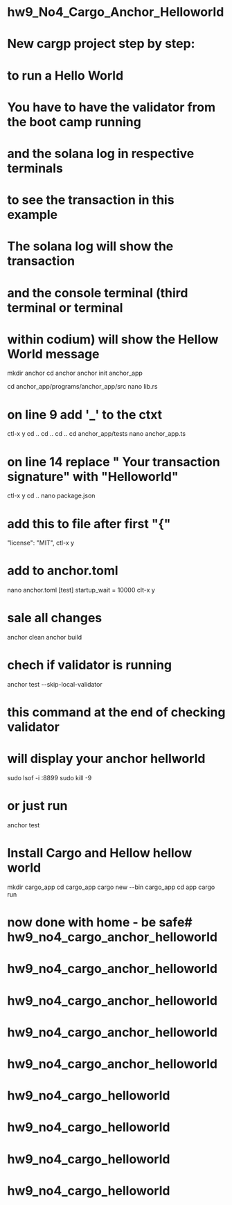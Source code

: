 # hw9_No4_Cargo_Anchor_Helloworld

# New cargp project step by step:
# to run a Hello World 
# You have to have the validator from the boot camp running
# and the solana log in respective terminals 
# to see the transaction in this example
# The solana log will show the transaction 
# and the console terminal (third terminal or terminal 
# within codium) will show the Hellow World message

mkdir anchor
cd anchor
anchor init anchor_app 

cd anchor_app/programs/anchor_app/src
nano lib.rs
# on line 9 add '_' to the ctxt
ctl-x y
cd ..
cd ..
cd ..
cd anchor_app/tests 
nano anchor_app.ts
# on line 14 replace " Your transaction signature" with "Helloworld"
ctl-x y
cd ..
nano package.json
# add this to file after first "{"
"license": "MIT",
ctl-x y

# add to anchor.toml
nano anchor.toml
 [test]
startup_wait = 10000
clt-x y

# sale all changes
anchor clean
anchor build
# chech if validator is running
anchor test --skip-local-validator
# this command at the end of checking validator
# will display your anchor hellworld
sudo lsof -i :8899
sudo kill -9 <PID>

# or just run
anchor test

# Install Cargo and Hellow hellow world
mkdir cargo_app
cd cargo_app
cargo new --bin cargo_app
cd app
cargo run  

# now done with home - be safe# hw9_no4_cargo_anchor_helloworld
# hw9_no4_cargo_anchor_helloworld
# hw9_no4_cargo_anchor_helloworld
# hw9_no4_cargo_anchor_helloworld
# hw9_no4_cargo_anchor_helloworld
# hw9_no4_cargo_helloworld
# hw9_no4_cargo_helloworld
# hw9_no4_cargo_helloworld
# hw9_no4_cargo_helloworld
